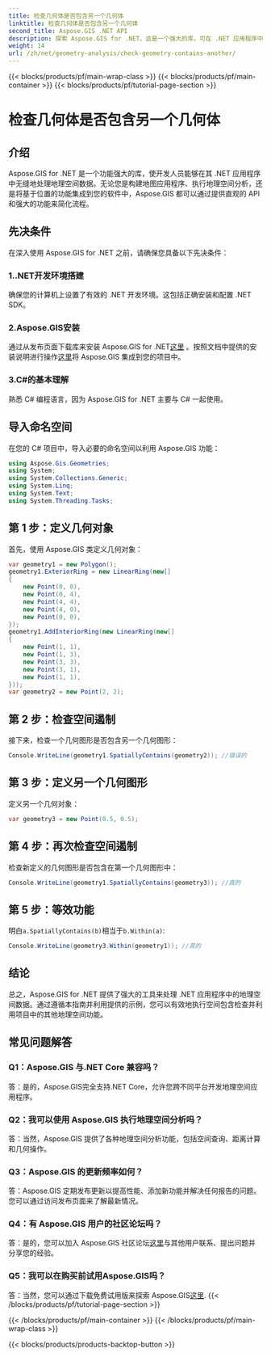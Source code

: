 ```yaml
---
title: 检查几何体是否包含另一个几何体
linktitle: 检查几何体是否包含另一个几何体
second_title: Aspose.GIS .NET API
description: 探索 Aspose.GIS for .NET，这是一个强大的库，可在 .NET 应用程序中无缝集成地理空间数据。
weight: 14
url: /zh/net/geometry-analysis/check-geometry-contains-another/
---
```


{{< blocks/products/pf/main-wrap-class >}}
{{< blocks/products/pf/main-container >}}
{{< blocks/products/pf/tutorial-page-section >}}

# 检查几何体是否包含另一个几何体

## 介绍
Aspose.GIS for .NET 是一个功能强大的库，使开发人员能够在其 .NET 应用程序中无缝地处理地理空间数据。无论您是构建地图应用程序、执行地理空间分析，还是将基于位置的功能集成到您的软件中，Aspose.GIS 都可以通过提供直观的 API 和强大的功能来简化流程。
## 先决条件
在深入使用 Aspose.GIS for .NET 之前，请确保您具备以下先决条件：
### 1..NET开发环境搭建
确保您的计算机上设置了有效的 .NET 开发环境。这包括正确安装和配置 .NET SDK。
### 2.Aspose.GIS安装
通过从发布页面下载库来安装 Aspose.GIS for .NET[这里](https://releases.aspose.com/gis/net/) 。按照文档中提供的安装说明进行操作[这里](https://reference.aspose.com/gis/net/)将 Aspose.GIS 集成到您的项目中。
### 3.C#的基本理解
熟悉 C# 编程语言，因为 Aspose.GIS for .NET 主要与 C# 一起使用。

## 导入命名空间
在您的 C# 项目中，导入必要的命名空间以利用 Aspose.GIS 功能：
```csharp
using Aspose.Gis.Geometries;
using System;
using System.Collections.Generic;
using System.Linq;
using System.Text;
using System.Threading.Tasks;
```

## 第 1 步：定义几何对象
首先，使用 Aspose.GIS 类定义几何对象：
```csharp
var geometry1 = new Polygon();
geometry1.ExteriorRing = new LinearRing(new[]
{
    new Point(0, 0),
    new Point(0, 4),
    new Point(4, 4),
    new Point(4, 0),
    new Point(0, 0),
});
geometry1.AddInteriorRing(new LinearRing(new[]
{
    new Point(1, 1),
    new Point(1, 3),
    new Point(3, 3),
    new Point(3, 1),
    new Point(1, 1),
}));
var geometry2 = new Point(2, 2);
```
## 第 2 步：检查空间遏制
接下来，检查一个几何图形是否包含另一个几何图形：
```csharp
Console.WriteLine(geometry1.SpatiallyContains(geometry2)); //错误的
```
## 第 3 步：定义另一个几何图形
定义另一个几何对象：
```csharp
var geometry3 = new Point(0.5, 0.5);
```
## 第 4 步：再次检查空间遏制
检查新定义的几何图形是否包含在第一个几何图形中：
```csharp
Console.WriteLine(geometry1.SpatiallyContains(geometry3)); //真的
```
## 第 5 步：等效功能
明白`a.SpatiallyContains(b)`相当于`b.Within(a)`:
```csharp
Console.WriteLine(geometry3.Within(geometry1)); //真的
```

## 结论
总之，Aspose.GIS for .NET 提供了强大的工具来处理 .NET 应用程序中的地理空间数据。通过遵循本指南并利用提供的示例，您可以有效地执行空间包含检查并利用项目中的其他地理空间功能。
## 常见问题解答
### Q1：Aspose.GIS 与.NET Core 兼容吗？
答：是的，Aspose.GIS完全支持.NET Core，允许您跨不同平台开发地理空间应用程序。
### Q2：我可以使用 Aspose.GIS 执行地理空间分析吗？
答：当然，Aspose.GIS 提供了各种地理空间分析功能，包括空间查询、距离计算和几何操作。
### Q3：Aspose.GIS 的更新频率如何？
答：Aspose.GIS 定期发布更新以提高性能、添加新功能并解决任何报告的问题。您可以通过访问发布页面来了解最新情况。
### Q4：有 Aspose.GIS 用户的社区论坛吗？
答：是的，您可以加入 Aspose.GIS 社区论坛[这里](https://forum.aspose.com/c/gis/33)与其他用户联系、提出问题并分享您的经验。
### Q5：我可以在购买前试用Aspose.GIS吗？
答：当然，您可以通过下载免费试用版来探索 Aspose.GIS[这里](https://releases.aspose.com/).
{{< /blocks/products/pf/tutorial-page-section >}}

{{< /blocks/products/pf/main-container >}}
{{< /blocks/products/pf/main-wrap-class >}}

{{< blocks/products/products-backtop-button >}}
